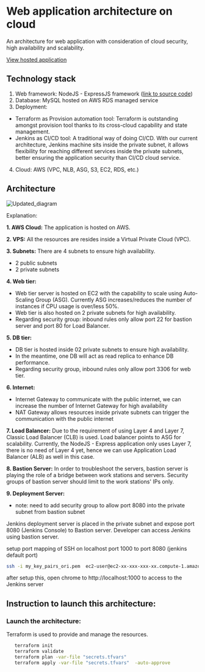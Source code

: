 # Web application architecture on cloud
An architecture for web application with consideration of cloud security, high availability and scalability.

[View hosted application](http://kswong-stag-myelb-2123514043.us-east-1.elb.amazonaws.com/)

## Technology stack
1. Web framework: NodeJS - ExpressJS framework ([link to source code](https://github.com/kangsheng89/nodejs-mysql-crud))
2. Database: MySQL hosted on AWS RDS managed service
3. Deployment: 
- Terraform as Provision automation tool: Terraform is outstanding amongst provision tool thanks to its cross-cloud capability and state management. 
- Jenkins as CI/CD tool: A traditional way of doing CI/CD. With our current architecture, Jenkins machine sits inside the private subnet, it allows flexibility for reaching different services inside the private subnets, better ensuring the application security than CI/CD cloud service. 
4. Cloud: AWS (VPC, NLB, ASG, S3, EC2, RDS, etc.)

## Architecture


![Updated_diagram](https://user-images.githubusercontent.com/12370490/129582299-94e52ace-efa0-4fc4-bcf6-8b8cd9b5c302.png)

    
Explanation:
 
**1. AWS Cloud:**
The application is hosted on AWS.

**2. VPS:**
All the resources are resides inside a Virtual Private Cloud (VPC).

**3. Subnets:**
There are 4 subnets to ensure high availability.
- 2 public subnets
- 2 private subnets

**4. Web tier:**
- Web tier server is hosted on EC2 with the capability to scale using Auto-Scaling Group (ASG). Currently ASG increases/reduces the number of instances if CPU usage is over/less 50%.
- Web tier is also hosted on 2 private subnets for high availability.
- Regarding security group: inbound rules only allow port 22 for bastion server and port 80 for Load Balancer.

**5. DB tier:**
- DB tier is hosted inside 02 private subnets to ensure high availability.
- In the meantime, one DB will act as read replica to enhance DB performance.
- Regarding security group, inbound rules only allow port 3306 for web tier.

**6. Internet:**
- Internet Gateway to communicate with the public internet, we can increase the number of Internet Gateway for high availability
- NAT Gateway allows resources inside private subnets can trigger the communication with the public internet

**7. Load Balancer:**
Due to the requirement of using Layer 4 and Layer 7, Classic Load Balancer (CLB) is used.
Load balancer points to ASG for scalability.
Currently, the NodeJS - Express application only uses Layer 7, there is no need of Layer 4 yet, hence we can use Application Load Balancer (ALB) as well in this case.

**8. Bastion Server:**
In order to troubleshoot the servers, bastion server is playing the role of a bridge between work stations and servers. Security groups of bastion server should limit to the work stations' IPs only.

**9. Deployment Server:**
- note: need to add security group to allow port 8080 into the private subnet from bastion subnet

Jenkins deployment server is placed in the private subnet and expose port 8080 (Jenkins Console) to Bastion server. Developer can access Jenkins using bastion server.

setup port mapping of SSH on localhost port 1000 to port 8080 (jenkins default port)
 ```bash
 ssh -i my_key_pairs_ori.pem  ec2-user@ec2-xx-xxx-xxx-xx.compute-1.amazonaws.om -N -L 1000:10.0.xx.xx:8080
 ```
 
 after setup this, open chrome to http://localhost:1000 to access to the Jenkins server
 
 
## Instruction to launch this architecture:
   
### Launch the architecture:
Terraform is used to provide and manage the resources.
 
 ```bash
    terraform init
    terraform validate
    terraform plan -var-file "secrets.tfvars" 
    terraform apply -var-file "secrets.tfvars"  -auto-approve
```




